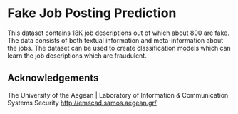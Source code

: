 # Fake Job Posting Prediction
This dataset contains 18K job descriptions out of which about 800 are fake. The data consists of both textual information and meta-information about the jobs. The dataset can be used to create classification models which can learn the job descriptions which are fraudulent.

## Acknowledgements
The University of the Aegean | Laboratory of Information & Communication Systems Security
http://emscad.samos.aegean.gr/
